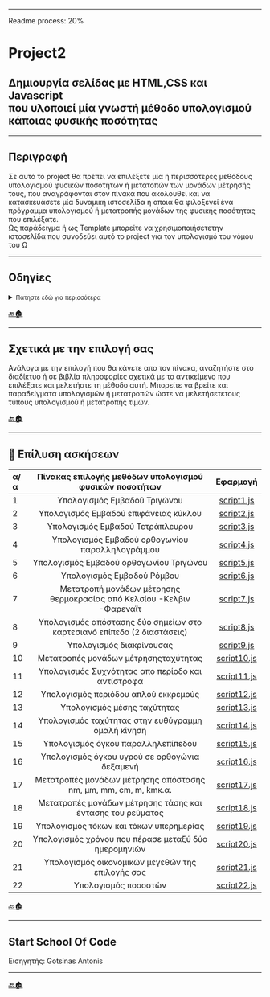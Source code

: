 --------------------------------------------------------------------------------------------------------------
Readme process: 20%

# Project2 #
## Δημιουργία σελίδας με HTML,CSS και Javascript <br/> που υλοποιεί μία γνωστή μέθοδο υπολογισμού κάποιας φυσικής ποσότητας ##


----------------------------------------------------------------------------------------------------------------

## Περιγραφή ## 

Σε αυτό το project θα πρέπει να επιλέξετε μία ή περισσότερες μεθόδους υπολογισμού φυσικών ποσοτήτων ή μετατοπών των μονάδων μέτρησής τους, 
που αναγράφονται στον πίνακα που ακολουθεί και να κατασκευάσετε μία δυναμική ιστοσελίδα η οποια θα φιλοξενεί ένα πρόγραμμα υπολογισμού ή μετατροπής 
μονάδων της φυσικής ποσότητας που επιλέξατε.<br/>
Ως παράδειγμα ή ως Template μπορείτε να χρησιμοποιήσετετην ιστοσελίδα που συνοδεύει αυτό το project για  τον υπολογισμό του νόμου του Ω

----------------------------------------------------------------------------------------------------------------

## Οδηγίες ##

<details>
<summary> <small>Πατηστε εδώ για περισσότερα</small></summary>

1. Για την φυσική ποσότητα που θα επιλέξετε πρέπει να δημιουργήσετε ένα αρχείο javascript με  κατάληξη .js <br/>
και  μέσα  σε  αυτό να  υλοποιήσετε  μία  συνάρτηση υπολογισμού ή μετατροπής μονάδωναυτής της φυσικής ποσότητας<br/>
η οποία θα δέχεται παραμέτρους γνωστών μεταβλητών και θα επιστρέφει το αποτέλεσμα του υπολογισμού ή της μετατροπής. <br/>
Το όνομα του αρχείου είναι δική σας επιλογή.

2. Για το αρχείο που περιέχει τις συναρτήσεις να δημιουργήσετε ένα αρχείο κειμένου ή άλλης μορφής της επιλογής σας <br/>
μέσα στο οποίο θα γράψετε ένα reference της συνάρτησης  ή  των  συναρτήσεων  που  υλοποιήσατε  μέσα  στο  αρχείο js. <br/>
Χρησιμοποιήστε το αρχείο OhmsReference.txt που συνοδεύει το παράδειγμα με το νόμο του Ωμ <br/>
για να πάρετε μία ιδέα πως πρεπει να δημιουργήσετε αυτό το reference.<br/>

3. Η ιστοσελίδασας που θα φιλοξενήσει το πρόγραμμα υπολογισμού της φυσικής ποσότητας πουεπιλέξατε θα πρέπει να έχει ένα γραφικό περιβάλλον διεπαφής 
με το χρήστη μέσω του οποίου αυτός θα μπορεί να εισαγάγει τις γνωστές τιμές των παραμέτρων που θα λάβουν μέρος στη συνάρτηση υπολογισμού ή μετατροπής 
και με το πάτημα κάποιου πλήκτρου να εκτελείται ο υπολογισμός και το αποτέλεσμα να εμφανίζεται σε κάποιο στοιχείο της επιλογής σας.<br/> 
Πάρτε ως παράδειγμα τη σελίδα index.htmlπουσυνοδεύει το παράδειγμα με το νόμο του Ωμ.<br/>
***ΜΗΝ ΞΕΧΑΣΕΤΕ*** να γράψετε ένα μικρό κομμάτι θεωρίας που σχετίζεται με τους τύπους και τις τεχνικές που χρησιμοποιήσατε.

4. Η μορφοποίηση cssκαι ο σχηματισμός της σελίδας σας είναι καθαρά δική σας επιλογή απλά προσπαθήστε να κάνετε τη σελίδα σας όσο πιο λειτουργική και ευπαρουσίαστη μπορείτε.


| α/α | Πίνακας επιλογής μεθόδων υπολογισμού φυσικών ποσοτήτων  | Εφαρμογή |
| :--- | :---: | :---: |
| 1 | Υπολογισμός Εμβαδού Τριγώνου | [script1.js](#script1) |
| 2 | Υπολογισμός Εμβαδού επιφάνειας κύκλου | [script2.js](#script2) |
| 3 | Υπολογισμός Εμβαδού Τετράπλευρου | [script3.js](#script3) |
| 4 | Υπολογισμός Εμβαδού ορθογωνίου παραλληλογράμμου | [script4.js](#script4) |
| 5 | Υπολογισμός Εμβαδού ορθογωνίου Τριγώνου | [script5.js](#script5) |
| 6 | Υπολογισμός Εμβαδού Ρόμβου | [script6.js](#script6) |
| 7 | Μετατροπή μονάδων μέτρησης θερμοκρασίας από Κελσίου -Κελβιν -Φαρεναϊτ | [script7.js](#script7) |
| 8 | Υπολογισμός απόστασης δύο σημείων στο καρτεσιανό επίπεδο (2 διαστάσεις) | [script8.js](#script8) |
| 9 | Υπολογισμός διακρίνουσας | [script9.js](#script9) |
| 10 | Μετατροπές μονάδων μέτρησηςταχύτητας | [script10.js](#script10) |
| 11 | Υπολογισμός Συχνότητας απο περίοδο και αντίστροφα | [script11.js](#script1) |
| 12 | Υπολογισμός περιόδου απλού εκκρεμούς | [script12.js](#script12) |
| 13 | Υπολογισμός μέσης ταχύτητας | [script13.js](#script13) |
| 14 | Υπολογισμός ταχύτητας στην ευθύγραμμη ομαλή κίνηση | [script14.js](#script14) |
| 15 | Υπολογισμός όγκου παραλληλεπίπεδου | [script15.js](#script15) |
| 16 | Υπολογισμός όγκου υγρού σε ορθογώνια δεξαμενή | [script16.js](#script16) |
| 17 | Μετατροπές μονάδων μέτρησης απόστασης nm, μm, mm, cm, m, kmκ.α. | [script17.js](#script17) |
| 18 | Μετατροπές μονάδων μέτρησης τάσης και έντασης του ρεύματος | [script18.js](#script18) |
| 19 | Υπολογισμός τόκων και τόκων υπερημερίας | [script19.js](#script19) |
| 20 | Υπολογισμός χρόνου που πέρασε μεταξύ δύο ημερομηνιών | [script20.js](#script20) |
| 21 | Υπολογισμός οικονομικών μεγεθών της επιλογής σας  | [script21.js](#script21) |
| 22 | Υπολογισμός ποσοστών  | [script22.js](#script1) |

#### Επιλέξτε το δικό σας υπολογισμό ή μετατροπή μονάδων που μπορεί να γνωρίζεται από τις σπουδές σας αλλιώς αναζητήστε στο διαδίκτυο διάφορα είδη υπολογισμών και μετατροπών που θα μπορούσατε να τα εφαρμόσετε σε αυτό το project


</details>




[🔙🏠](#project2)

----------------------------------------------------------------------------------------------------------------

## Σχετικά με την επιλογή σας ##

Ανάλογα με την επιλογή που θα κάνετε απο τον πίνακα, αναζητήστε στο διαδίκτυο ή σε βιβλία πληροφορίες σχετικά με το αντικείμενο που επιλέξατε 
και μελετήστε τη μέθοδο αυτή. Μπορείτε να βρείτε και παραδείγματα υπολογισμών ή μετατροπών ώστε να μελετήσετετους τύπους υπολογισμού ή μετατροπής τιμών.

[🔙🏠](#project2)

----------------------------------------------------------------------------------------------------------------

## 🧮 Επίλυση ασκήσεων ##

| α/α | Πίνακας επιλογής μεθόδων υπολογισμού φυσικών ποσοτήτων  | Εφαρμογή |
| :--- | :---: | :---: |
| 1 | Υπολογισμός Εμβαδού Τριγώνου | [script1.js](#script1) |
| 2 | Υπολογισμός Εμβαδού επιφάνειας κύκλου | [script2.js](#script2) |
| 3 | Υπολογισμός Εμβαδού Τετράπλευρου | [script3.js](#script3) |
| 4 | Υπολογισμός Εμβαδού ορθογωνίου παραλληλογράμμου | [script4.js](#script4) |
| 5 | Υπολογισμός Εμβαδού ορθογωνίου Τριγώνου | [script5.js](#script5) |
| 6 | Υπολογισμός Εμβαδού Ρόμβου | [script6.js](#script6) |
| 7 | Μετατροπή μονάδων μέτρησης θερμοκρασίας από Κελσίου -Κελβιν -Φαρεναϊτ | [script7.js](#script7) |
| 8 | Υπολογισμός απόστασης δύο σημείων στο καρτεσιανό επίπεδο (2 διαστάσεις) | [script8.js](#script8) |
| 9 | Υπολογισμός διακρίνουσας | [script9.js](#script9) |
| 10 | Μετατροπές μονάδων μέτρησηςταχύτητας | [script10.js](#script10) |
| 11 | Υπολογισμός Συχνότητας απο περίοδο και αντίστροφα | [script11.js](#script1) |
| 12 | Υπολογισμός περιόδου απλού εκκρεμούς | [script12.js](#script12) |
| 13 | Υπολογισμός μέσης ταχύτητας | [script13.js](#script13) |
| 14 | Υπολογισμός ταχύτητας στην ευθύγραμμη ομαλή κίνηση | [script14.js](#script14) |
| 15 | Υπολογισμός όγκου παραλληλεπίπεδου | [script15.js](#script15) |
| 16 | Υπολογισμός όγκου υγρού σε ορθογώνια δεξαμενή | [script16.js](#script16) |
| 17 | Μετατροπές μονάδων μέτρησης απόστασης nm, μm, mm, cm, m, kmκ.α. | [script17.js](#script17) |
| 18 | Μετατροπές μονάδων μέτρησης τάσης και έντασης του ρεύματος | [script18.js](#script18) |
| 19 | Υπολογισμός τόκων και τόκων υπερημερίας | [script19.js](#script19) |
| 20 | Υπολογισμός χρόνου που πέρασε μεταξύ δύο ημερομηνιών | [script20.js](#script20) |
| 21 | Υπολογισμός οικονομικών μεγεθών της επιλογής σας  | [script21.js](#script21) |
| 22 | Υπολογισμός ποσοστών  | [script22.js](#script1) |

[🔙🏠](#project2)

----------------------------------------------------------------------------------------------------------------

## Start School Of Code ##
Εισηγητής: Gotsinas Antonis

----------------------------------------------------------------------------------------------------------------

[🔙🏠](#project2)
